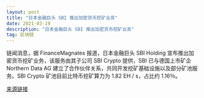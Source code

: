 ```yaml
---
layout: post
title: "日本金融巨头 SBI 推出加密货币挖矿业务"
date: 2021-03-19
description: "日本金融巨头 SBI 推出加密货币挖矿业务"
tag: 区块链
--- 
```


链闻消息，据 FinanceMagnates 报道，日本金融巨头 SBI Holding 宣布推出加密货币挖矿业务，该服务由其子公司 SBI Crypto 提供，SBI 已与德国上市矿企 Northern Data AG 建立了合作伙伴关系，共同开发挖矿基础设施以及部分矿池服务。SBI Crypto 矿池目前比特币挖矿算力为 1.82 EH / s，占比约 1.16％。

[来源链接](https://www.financemagnates.com/cryptocurrency/news/sbi-launches-bitcoin-mining-pool-services/)

